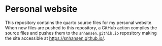 # Personal website

This repository contains the quarto source files for my personal website. When new files are pushed to this repository, a GitHub action compiles the source files and pushes them to the `snhansen.githib.io` repository making the site accessible at https://snhansen.github.io/.
